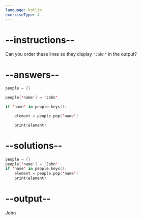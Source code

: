 ```yaml
---
language: kotlin
exerciseType: 4
---
```


# --instructions--

Can you order these lines so they display `"John"` in the output?

# --answers--

```kotlin
people = {}
```

```kotlin
people['name'] = 'John'
```

```kotlin
if 'name' in people.keys():
```

```kotlin
    element = people.pop('name')
```

```kotlin
    print(element)
```

# --solutions--

```kotlin
people = {}
people['name'] = 'John'
if 'name' in people.keys():
    element = people.pop('name')
    print(element)
```

# --output--

John
